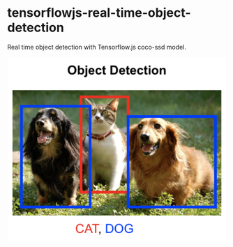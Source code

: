 # tensorflowjs-real-time-object-detection

Real time object detection with Tensorflow.js coco-ssd model.

![Real time object detection with Tensorflow.js](/public/screenshot.png?raw=true "Real time object detection with Tensorflow.js")
